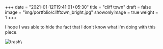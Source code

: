 +++
date = "2021-01-12T19:41:01+05:30"
title = "cliff town"
draft = false
image = "img/portfolio/clifftown_bright.jpg"
showonlyimage = true
weight = 1
+++

I hope I was able to hide the fact that I don't know what I'm doing with this piece.

![trash](/img/portfolio/clifftown_bright.jpg)\
